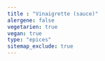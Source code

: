 ```yaml
---
title : "Vinaigrette (sauce)"
alergene: false
vegetarien: true
vegan: true
type: "epices"
sitemap_exclude: true
--- 
```

